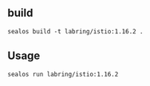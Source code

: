 ## build

```
sealos build -t labring/istio:1.16.2 .
```

## Usage
```
sealos run labring/istio:1.16.2
```
